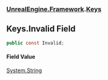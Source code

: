 ### [UnrealEngine.Framework](./UnrealEngine-Framework.md 'UnrealEngine.Framework').[Keys](./UnrealEngine-Framework-Keys.md 'UnrealEngine.Framework.Keys')
## Keys.Invalid Field
  
```csharp
public const Invalid;
```
#### Field Value
[System.String](https://docs.microsoft.com/en-us/dotnet/api/System.String 'System.String')  
